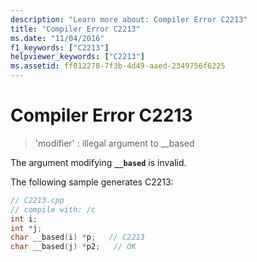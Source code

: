 ```yaml
---
description: "Learn more about: Compiler Error C2213"
title: "Compiler Error C2213"
ms.date: "11/04/2016"
f1_keywords: ["C2213"]
helpviewer_keywords: ["C2213"]
ms.assetid: ff012278-7f3b-4d49-aaed-2349756f6225
---
```

# Compiler Error C2213

> 'modifier' : illegal argument to __based

The argument modifying **`__based`** is invalid.

The following sample generates C2213:

```cpp
// C2213.cpp
// compile with: /c
int i;
int *j;
char __based(i) *p;   // C2213
char __based(j) *p2;   // OK
```

